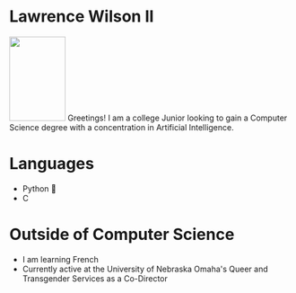 # Lawrence Wilson II
<img src="https://user-images.githubusercontent.com/99457791/213886023-3d6309f6-e244-45a9-921f-9842c2c29501.jpg" width="100" height="150">
Greetings! I am a college Junior looking to gain a Computer Science degree with a concentration in Artificial Intelligence. 

# Languages
 * Python 🐍
 * C

# Outside of Computer Science  
* I am learning French
* Currently active at the University of Nebraska Omaha's Queer and Transgender Services as a Co-Director
 
 
